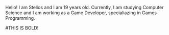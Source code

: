 Hello! I am Stelios and I am 19 years old. Currently, I am studying Computer Science and I am working as a Game Developer, specialiazing in Games Programming.

#THIS IS BOLD!
